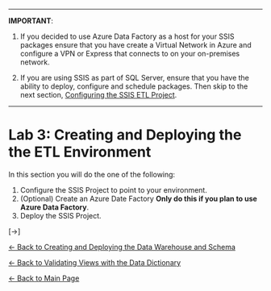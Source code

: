 ﻿**************************************************************************************************************************************************************************************** 
**IMPORTANT**:  

1. If you decided to use Azure Data Factory as a host for your SSIS packages ensure that you have create a Virtual Network in Azure and configure a VPN or Express that connects to on your on-premises network.

2. If you are using SSIS as part of SQL Server, ensure that you have the ability to deploy, configure and schedule packages.  Then skip to the next section, [Configuring the SSIS ETL Project]().
**************************************************************************************************************************************************************************************** 


# Lab 3:  Creating and Deploying the the ETL Environment

In this section you will do the one of the following:
1. Configure the SSIS Project to point to your environment.
2. (Optional) Create an Azure Date Factory **Only do this if you plan to use Azure Data Factory**.  
3. Deploy the SSIS Project.


[->]

[<- Back to Creating and Deploying the Data Warehouse and Schema](https://github.com/pleblanc72/Insights-in-a-Day/tree/master/2%20-%20Lab%202%20Creating%20and%20Deploying%20the%20Data%20Warehouse%20and%20Schema)

[<- Back to Validating Views with the Data Dictionary](https://github.com/pleblanc72/Insights-in-a-Day/tree/master/1%20-%20Lab%201%20Validating%20Data%20Dictionary)

[<- Back to Main Page](https://github.com/pleblanc72/Insights-in-a-Day)